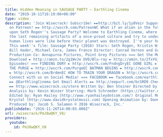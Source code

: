 ```yaml
---
title: Hidden Meaning in SAUSAGE PARTY – Earthling Cinema
date: "2019-10-11T16:19:06+08:00"
type: video
description: 'Join Wisecrack! Subscribe! ►►http://bit.ly/1y8Veir Support Wisecrack
  on Patreon! ►► http://wscrk.com/PatreonWC What if an alien in the future stumbled
  upon Seth Rogen''s Sausage Party? Welcome to Earthling Cinema, where we examine
  the last remaining artifacts of a once-proud culture and try to understand what
  human lives were like before their planet was destroyed. I''m your host, Garyx Wormuloid.
  This week''s film: Sausage Party (2016) Stars: Seth Rogen, Kristin Wiig, Jonah Hill,
  Bill Hader, Michael Cera, James Franco Director: Conrad Vernon and Greg Tiernan
  Production Co: Annapurna Pictures, Point Grey Pictures === Get the Movie! === Digital
  Download ► http://amzn.to/2g1WvJe DVD/Blu-ray ► http://amzn.to/2fxYGjw === More
  Episodes! === FINDING DORY ► http://wscrk.com/FndngDryEC GONE GIRL ► http://wscrk.com/GneGrlEC
  THE PURGE ► http://wscrk.com/PurgeEC BATMAN BEGINS ► http://wscrk.com/BatBegEC BIRDMAN
  ► http://wscrk.com/BrdmnEC HOW TO TRAIN YOUR DRAGON ► http://wscrk.com/HtTYDEC ===
  Connect with us on Social Media! === FACEBOOK ►► facebook.com/earthlingcinema TWITTER
  ►► @EarthlingCinema Get Email Alerts ►► http://eepurl.com/bcSRD9 Check out our Merch!
  ►► http://www.wisecrack.co/store Written by: Ben Steiner Directed by: Jared Bauer
  Analysis by: Kevin Winzer Starring: Mark Schroeder (https://twitter.com/mark_schroeder)
  Edited by: Ryan Hailey (http://www.ryanhaileydotcom.com/) Original Music by: David
  Krystal (http://www.davidkrystalmusic.com) Opening Animation by: Danny Rapaport
  Produced by: Jacob S. Salamon © 2016 Wisecrack, Inc.'
publishdate: "2016-11-26T14:00:03.000Z"
url: /wisecrack/PmJ8wQKY_V8/
providers:
  youtube:
    id: PmJ8wQKY_V8
---
```

